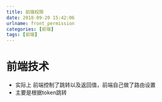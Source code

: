 ```yaml
---
title: 前端权限
date: 2018-09-20 15:42:06
urlname: front_permission
categories: [前端]
tags: [前端]
---
```


# 前端技术
* 实际上 前端控制了跳转以及返回值，前端自己做了路由设置
* 主要是根据token跳转

<!--more-->
